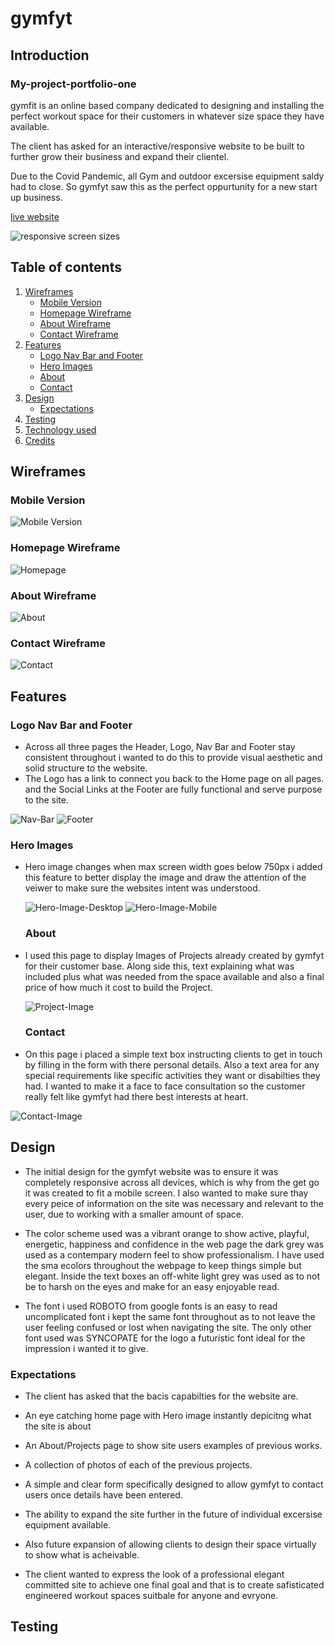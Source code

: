 # gymfyt 

## Introduction

### My-project-portfolio-one

gymfit is an online based company dedicated to designing and installing the perfect workout space for their customers in whatever size space they have available.

The client has asked for an interactive/responsive website to be built to further grow their business and expand their clientel.

Due to the Covid Pandemic, all Gym and outdoor excersise equipment saldy had to close. So gymfyt saw this as the perfect oppurtunity for a new start up business.

[live website](https://ronnietyler.github.io/Portfolio-Project-One/)

![responsive screen sizes](./assets/images/READMEimages/responsive-screen-sizes.png)

## Table of contents

1. [Wireframes](#wireframes)
    * [Mobile Version](#mobile-version)
    * [Homepage Wireframe](#homepage)
    * [About Wireframe](#about)
    * [Contact Wireframe](#contact)
2. [Features](#features)
    * [Logo Nav Bar and Footer](#logo-nav-bar-and-footer)
    * [Hero Images](#hero-images)
    * [About](#about)
    * [Contact](#contact)
3. [Design](#design)
    * [Expectations](#expectations)
4. [Testing](#testing)
5. [Technology used](#technology-used)
6. [Credits](#credits)

## Wireframes

### Mobile Version

![Mobile Version](/assets/images/READMEimages/mobile-screen-version.png)

### Homepage Wireframe

![Homepage](/assets/images/READMEimages/desktop-home-page.png)

### About Wireframe

![About](/assets/images/READMEimages/desktop-about-page.png)

### Contact Wireframe

![Contact](/assets/images/READMEimages/desktop-contact-page.png)

## Features 

### Logo Nav Bar and Footer

* Across all three pages the Header, Logo, Nav Bar and Footer stay consistent throughout i wanted to do this to provide visual aesthetic and solid structure to the website.
* The Logo has a link to connect you back to the Home page on all pages. and the Social Links at the Footer are fully functional and serve purpose to the site.
 
 ![Nav-Bar](/assets/images/READMEimages/nav-bar.png)
 ![Footer](assets/images/READMEimages/footer.png)

 ### Hero Images

* Hero image changes when max screen width goes below 750px i added this feature to better display the image and draw the attention of the veiwer to make sure the websites intent was understood.

  ![Hero-Image-Desktop](/assets/images/READMEimages/hero-image-desktop.png)
  ![Hero-Image-Mobile](/assets/images/READMEimages/hero-image-mobile.png)  

  ### About

* I used this page to display Images of Projects already created by gymfyt for their customer base. Along side this, text explaining what was included plus what was needed from the space available and also a final price of how much it cost to build the Project.

   ![Project-Image](/assets/images/READMEimages/project-page.png)

   ### Contact

* On this page i placed a simple text box instructing clients to get in touch by filling in the form with there personal details. Also a text area for any special requirements like specific activities they want or disabilties they had. I wanted to make it a face to face consultation so the customer really felt like gymfyt had there best interests at heart.

![Contact-Image](/assets/images/READMEimages/contact-image.png)

## Design

* The initial design for the gymfyt website was to ensure it was completely responsive across all devices, which is why from the get go it was created to fit a mobile screen. I also wanted to make sure thay every peice of information on the site was necessary and relevant to the user, due to working with a smaller amount of space. 

* The color scheme used was a vibrant orange to show active, playful, energetic, happiness and confidence in the web page the dark grey was used as a contempary modern feel to show professionalism. I have used the sma ecolors throughout the webpage to keep things simple but elegant. Inside the text boxes an off-white light grey was used as to not be to harsh on the eyes and make for an easy enjoyable read.

* The font i used ROBOTO from google fonts is an easy to read uncomplicated font i kept the same font throughout as to not leave the user feeling confused or lost when navigating the site. The only other font used was SYNCOPATE for the logo a futuristic font ideal for the impression i wanted it to give. 

### Expectations

* The client has asked that the bacis capabilties for the website are.
* An eye catching home page with Hero image instantly depicitng what the site is about
* An About/Projects page to show site users examples of previous works.
* A collection of photos of each of the previous projects.
* A simple and clear form specifically designed to allow gymfyt to contact users once details have been entered.
* The ability to expand the site further in the future of individual excersise equipment available.
* Also future expansion of allowing clients to design their space virtually to show what is acheivable.

* The client wanted to express the look of a professional elegant committed site to achieve one final goal and that is to create safisticated engineered workout spaces suitbale for anyone and evryone.

## Testing







